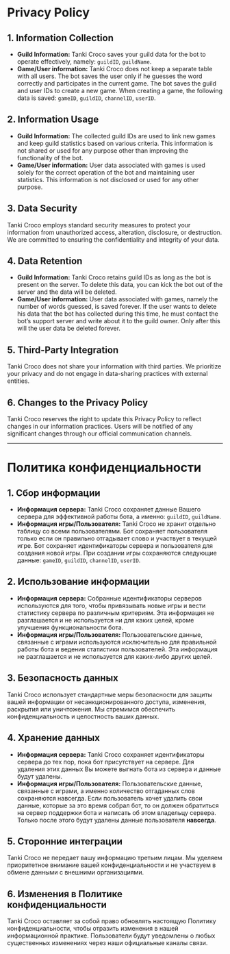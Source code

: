 # Privacy Policy

## 1. Information Collection
- **Guild Information:** Tanki Croco saves your guild data for the bot to operate effectively, namely: `guildID`, `guildName`.
- **Game/User information:** Tanki Croco does not keep a separate table with all users. The bot saves the user only if he guesses the word correctly and participates in the current game. The bot saves the guild and user IDs to create a new game. When creating a game, the following data is saved: `gameID`, `guildID`, `channelID`, `userID`.

## 2. Information Usage
- **Guild Information:** The collected guild IDs are used to link new games and keep guild statistics based on various criteria. This information is not shared or used for any purpose other than improving the functionality of the bot.
- **Game/User information:** User data associated with games is used solely for the correct operation of the bot and maintaining user statistics. This information is not disclosed or used for any other purpose.

## 3. Data Security
Tanki Croco employs standard security measures to protect your information from unauthorized access, alteration, disclosure, or destruction. We are committed to ensuring the confidentiality and integrity of your data.

## 4. Data Retention
- **Guild Information:** Tanki Croco retains guild IDs as long as the bot is present on the server. To delete this data, you can kick the bot out of the server and the data will be deleted.
- **Game/User information:** User data associated with games, namely the number of words guessed, is saved forever. If the user wants to delete his data that the bot has collected during this time, he must contact the bot’s support server and write about it to the guild owner. Only after this will the user data be deleted forever.

## **5. Third-Party Integration**
Tanki Croco does not share your information with third parties. We prioritize your privacy and do not engage in data-sharing practices with external entities.

## **6. Changes to the Privacy Policy**
Tanki Croco reserves the right to update this Privacy Policy to reflect changes in our information practices. Users will be notified of any significant changes through our official communication channels.

___

# Политика конфиденциальности

## 1. Сбор информации
- **Информация сервера:** Tanki Croco сохраняет данные Вашего сервера для эффективной работы бота, а именно: `guildID`, `guildName`.
- **Информация игры/Пользователя:** Tanki Croco не хранит отдельно таблицу со всеми пользователями. Бот сохраняет пользователя только если он правильно отгадывает слово и участвует в текущей игре. Бот сохраняет идентификаторы сервера и пользователя для создания новой игры. При создании игры сохраняются следующие данные: `gameID`, `guildID`, `channelID`, `userID`.

## 2. Использование информации
- **Информация сервера:** Собранные идентификаторы серверов используются для того, чтобы привязывать новые игры и вести статистику сервера по различным критериям. Эта информация не разглашается и не используется ни для каких целей, кроме улучшения функциональности бота.
- **Информация игры/Пользователя:** Пользовательские данные, связанные с играми используются исключительно для правильной работы бота и ведения статистики пользователей. Эта информация не разглашается и не используется для каких-либо других целей.

## 3. Безопасность данных
Tanki Croco использует стандартные меры безопасности для защиты вашей информации от несанкционированного доступа, изменения, раскрытия или уничтожения. Мы стремимся обеспечить конфиденциальность и целостность ваших данных.

## 4. Хранение данных
- **Информация сервера:** Tanki Croco сохраняет идентификаторы сервера до тех пор, пока бот присутствует на сервере. Для удаления этих данных Вы можете выгнать бота из сервера и данные будут удалены. 
- **Информация игры/Пользователя:** Пользовательские данные, связанные с играми, а именно количество отгаданных слов сохраняются навсегда. Если пользователь хочет удалить свои данные, которые за это время собрал бот, то он должен обратиться на сервер поддержки бота и написать об этом владельцу сервера. Только после этого будут удалены данные пользователя **навсегда**.

## 5. Сторонние интеграции
Tanki Croco не передает вашу информацию третьим лицам. Мы уделяем приоритетное внимание вашей конфиденциальности и не участвуем в обмене данными с внешними организациями. 

## 6. Изменения в Политике конфиденциальности
Tanki Croco оставляет за собой право обновлять настоящую Политику конфиденциальности, чтобы отразить изменения в нашей информационной практике. Пользователи будут уведомлены о любых существенных изменениях через наши официальные каналы связи.


